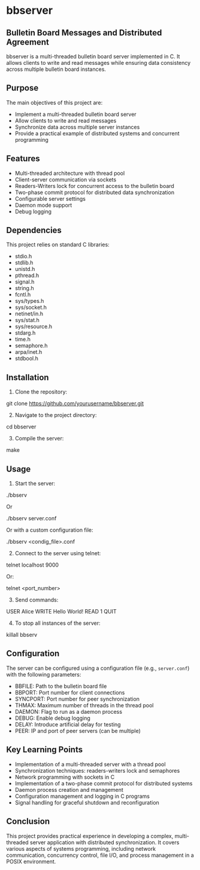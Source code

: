# bbserver

## Bulletin Board Messages and Distributed Agreement

bbserver is a multi-threaded bulletin board server implemented in C. It allows clients to write and read messages while ensuring data consistency across multiple bulletin board instances.

## Purpose

The main objectives of this project are:
- Implement a multi-threaded bulletin board server
- Allow clients to write and read messages
- Synchronize data across multiple server instances
- Provide a practical example of distributed systems and concurrent programming

## Features

- Multi-threaded architecture with thread pool
- Client-server communication via sockets
- Readers-Writers lock for concurrent access to the bulletin board
- Two-phase commit protocol for distributed data synchronization
- Configurable server settings
- Daemon mode support
- Debug logging

## Dependencies

This project relies on standard C libraries:

- stdio.h
- stdlib.h
- unistd.h
- pthread.h
- signal.h
- string.h
- fcntl.h
- sys/types.h
- sys/socket.h
- netinet/in.h
- sys/stat.h
- sys/resource.h
- stdarg.h
- time.h
- semaphore.h
- arpa/inet.h
- stdbool.h

## Installation

1. Clone the repository:

git clone https://github.com/yourusername/bbserver.git

2. Navigate to the project directory:

cd bbserver

3. Compile the server:

make

## Usage

1. Start the server:

./bbserv

Or

./bbserv server.conf

Or with a custom configuration file:

./bbserv <condig_file>.conf

2. Connect to the server using telnet:

telnet localhost 9000

Or:

telnet <ip> <port_number>

3. Send commands:

USER Alice
WRITE Hello World!
READ 1
QUIT

4. To stop all instances of the server:

killall bbserv


## Configuration

The server can be configured using a configuration file (e.g., `server.conf`) with the following parameters:

- BBFILE: Path to the bulletin board file
- BBPORT: Port number for client connections
- SYNCPORT: Port number for peer synchronization
- THMAX: Maximum number of threads in the thread pool
- DAEMON: Flag to run as a daemon process
- DEBUG: Enable debug logging
- DELAY: Introduce artificial delay for testing
- PEER: IP and port of peer servers (can be multiple)

## Key Learning Points

- Implementation of a multi-threaded server with a thread pool
- Synchronization techniques: readers-writers lock and semaphores
- Network programming with sockets in C
- Implementation of a two-phase commit protocol for distributed systems
- Daemon process creation and management
- Configuration management and logging in C programs
- Signal handling for graceful shutdown and reconfiguration

## Conclusion

This project provides practical experience in developing a complex, multi-threaded server application with distributed synchronization. It covers various aspects of systems programming, including network communication, concurrency control, file I/O, and process management in a POSIX environment.
